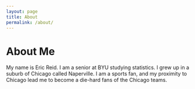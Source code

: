 ```yaml
---
layout: page
title: About
permalink: /about/
---
```


# About Me

My name is Eric Reid. I am a senior at BYU studying statistics. I grew up in a suburb of Chicago called Naperville. I am a sports fan, and my proximity to Chicago lead me to become a die-hard fans of the Chicago teams. 